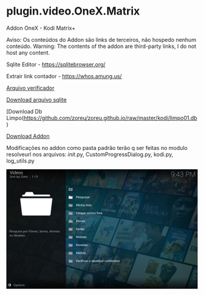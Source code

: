 # plugin.video.OneX.Matrix
Addon OneX - Kodi Matrix+

Aviso: Os conteúdos do Addon são links de terceiros, não hospedo nenhum conteúdo.
Warning: The contents of the addon are third-party links, I do not host any content.

Sqlite Editor - https://sqlitebrowser.org/

Extrair link contador - https://whos.amung.us/

[Arquivo verificador](https://raw.githubusercontent.com/zoreu/base_onex/main/base.txt)

[Download arquivo sqlite](https://zoreu.inrupt.net/public/onex4.db)

[Download Db Limpo(https://github.com/zoreu/zoreu.github.io/raw/master/kodi/limpo01.db)

[Download Addon](https://github.com/OnePlayHD/OneRepo/raw/master/matrix/plugin.video.OneX.Matrix/plugin.video.OneX.Matrix-1.0.3.zip)

Modificações no addon como pasta padrão terão q ser feitas no modulo resolveurl nos arquivos: _init_.py, CustomProgressDialog.py, kodi.py, log_utils.py

![Onex Addon](https://raw.githubusercontent.com/zoreu/zoreu.github.io/master/kodi/onex_image.jpg)
